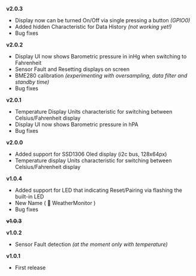**v2.0.3**

* Display now can be turned On/Off via single pressing a button _(GPIO0)_
* Added hidden Characteristic for Data History _(not working yet!)_
* Bug fixes

**v2.0.2**


* Display UI now shows Barometric pressure in inHg when switching to Fahrenheit
* Sensor Fault and Resetting displays on screen
* BME280 calibration _(experimenting with oversampling, data filter and standby time)_
* Bug fixes

**v2.0.1**


* Temperature Display Units characteristic for switching between Celsius/Fahrenheit display
* Display UI now shows Barometric pressure in hPA
* Bug fixes

**v2.0.0**


* Added support for SSD1306 Oled display (i2c bus, 128x64px)
* Temperature display Units characteristic for switching between Celsius/Fahrenheit display

**v1.0.4**

* Added support for LED that indicating Reset/Pairing via flashing the built-in LED
* New Name (  WeatherMonitor )
* Bug fixes

~~**v1.0.3**~~


**v1.0.2**

* Sensor Fault detection _(at the moment only with temperature)_

**v1.0.1** 

* First release
